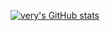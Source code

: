 [![very's GitHub stats](https://github-readme-stats.vercel.app/api?username=veryboi)](https://github.com/veryboi/github-readme-stats)
